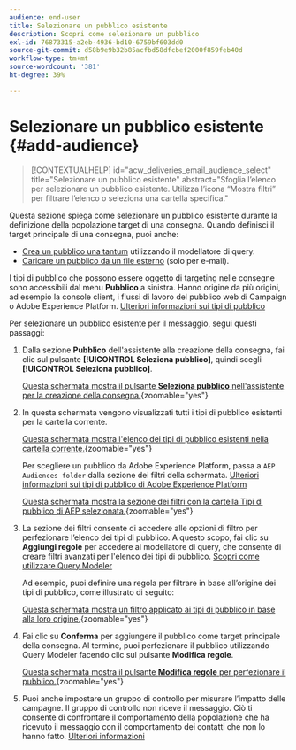 ```yaml
---
audience: end-user
title: Selezionare un pubblico esistente
description: Scopri come selezionare un pubblico
exl-id: 76873315-a2eb-4936-bd10-6759bf603dd0
source-git-commit: d58b9e9b32b85acfbd58dfcbef2000f859feb40d
workflow-type: tm+mt
source-wordcount: '381'
ht-degree: 39%

---
```


# Selezionare un pubblico esistente {#add-audience}

>[!CONTEXTUALHELP]
>id="acw_deliveries_email_audience_select"
>title="Selezionare un pubblico esistente"
>abstract="Sfoglia l’elenco per selezionare un pubblico esistente. Utilizza l’icona “Mostra filtri” per filtrare l’elenco o seleziona una cartella specifica."

Questa sezione spiega come selezionare un pubblico esistente durante la definizione della popolazione target di una consegna. Quando definisci il target principale di una consegna, puoi anche:
* [Crea un pubblico una tantum](one-time-audience.md) utilizzando il modellatore di query.
* [Caricare un pubblico da un file esterno](file-audience.md) (solo per e-mail).

I tipi di pubblico che possono essere oggetto di targeting nelle consegne sono accessibili dal menu **Pubblico** a sinistra. Hanno origine da più origini, ad esempio la console client, i flussi di lavoro del pubblico web di Campaign o Adobe Experience Platform. [Ulteriori informazioni sui tipi di pubblico](manage-audience.md)

Per selezionare un pubblico esistente per il messaggio, segui questi passaggi:

1. Dalla sezione **Pubblico** dell&#39;assistente alla creazione della consegna, fai clic sul pulsante **[!UICONTROL Seleziona pubblico]**, quindi scegli **[!UICONTROL Seleziona pubblico]**.

   [Questa schermata mostra il pulsante **Seleziona pubblico** nell&#39;assistente per la creazione della consegna.](assets/create-audience.png){zoomable="yes"}

1. In questa schermata vengono visualizzati tutti i tipi di pubblico esistenti per la cartella corrente.

   [Questa schermata mostra l&#39;elenco dei tipi di pubblico esistenti nella cartella corrente.](assets/create-audience2.png){zoomable="yes"}

   Per scegliere un pubblico da Adobe Experience Platform, passa a `AEP Audiences folder` dalla sezione dei filtri della schermata. [Ulteriori informazioni sui tipi di pubblico di Adobe Experience Platform](manage-audience.md#monitor)

   [Questa schermata mostra la sezione dei filtri con la cartella Tipi di pubblico di AEP selezionata.](assets/select-audience-folder.png){zoomable="yes"}

1. La sezione dei filtri consente di accedere alle opzioni di filtro per perfezionare l’elenco dei tipi di pubblico. A questo scopo, fai clic su **Aggiungi regole** per accedere al modellatore di query, che consente di creare filtri avanzati per l&#39;elenco dei tipi di pubblico. [Scopri come utilizzare Query Modeler](../query/query-modeler-overview.md)

   Ad esempio, puoi definire una regola per filtrare in base all’origine dei tipi di pubblico, come illustrato di seguito:

   [Questa schermata mostra un filtro applicato ai tipi di pubblico in base alla loro origine.](assets/filter-on-aep-audience.png){zoomable="yes"}

1. Fai clic su **Conferma** per aggiungere il pubblico come target principale della consegna. Al termine, puoi perfezionare il pubblico utilizzando Query Modeler facendo clic sul pulsante **Modifica regole**.

   [Questa schermata mostra il pulsante **Modifica regole** per perfezionare il pubblico.](assets/refine-audience.png){zoomable="yes"}

1. Puoi anche impostare un gruppo di controllo per misurare l’impatto delle campagne. Il gruppo di controllo non riceve il messaggio. Ciò ti consente di confrontare il comportamento della popolazione che ha ricevuto il messaggio con il comportamento dei contatti che non lo hanno fatto. [Ulteriori informazioni](control-group.md)